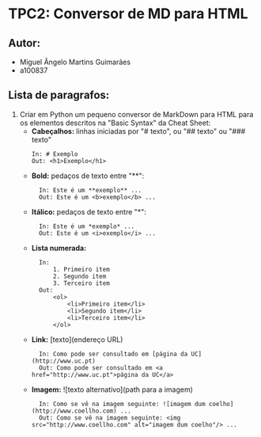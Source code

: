 # TPC2: Conversor de MD para HTML

## Autor:
- Miguel Ângelo Martins Guimarães
- a100837

## Lista de paragrafos:
1. Criar em Python um pequeno conversor de MarkDown para HTML para os elementos descritos na "Basic Syntax" da Cheat Sheet:
    - **Cabeçalhos:** linhas iniciadas por "# texto", ou "## texto" ou "### texto"
        ```
        In: # Exemplo
        Out: <h1>Exemplo</h1>
        ```
    - **Bold:** pedaços de texto entre "**":
      ```
        In: Este é um **exemplo** ...
        Out: Este é um <b>exemplo</b> ...
      ```
    - **Itálico:** pedaços de texto entre "*":
      ```
        In: Este é um *exemplo* ...
        Out: Este é um <i>exemplo</i> ...
      ```
    - **Lista numerada:**
      ```
        In:
            1. Primeiro item
            2. Segundo item
            3. Terceiro item
        Out:
            <ol>
                <li>Primeiro item</li>
                <li>Segundo item</li>
                <li>Terceiro item</li>
            </ol>
       ```
    - **Link:** [texto](endereço URL)
      ```
        In: Como pode ser consultado em [página da UC](http://www.uc.pt)
        Out: Como pode ser consultado em <a href="http://www.uc.pt">página da UC</a>
      ```
    - **Imagem:** ![texto alternativo](path para a imagem)
      ```
        In: Como se vê na imagem seguinte: ![imagem dum coelho](http://www.coellho.com) ...
        Out: Como se vê na imagem seguinte: <img src="http://www.coellho.com" alt="imagem dum coelho"/> ...
      ```
